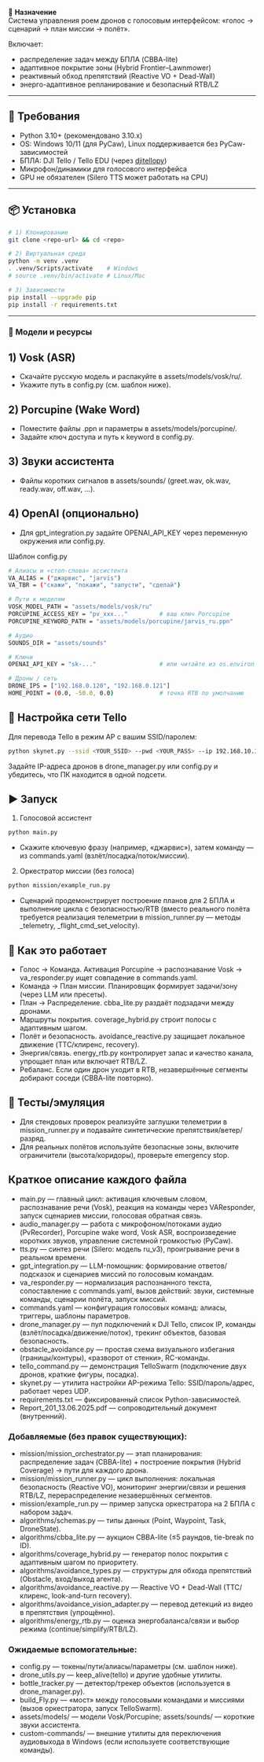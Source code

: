 🚀 **Назначение**  
Система управления роем дронов с голосовым интерфейсом: «голос → сценарий → план миссии → полёт».  

Включает:  
- распределение задач между БПЛА (CBBA-lite)  
- адаптивное покрытие зоны (Hybrid Frontier–Lawnmower)  
- реактивный обход препятствий (Reactive VO + Dead-Wall)  
- энерго-адаптивное репланирование и безопасный RTB/LZ  

---

## 🧩 Требования
- Python 3.10+ (рекомендовано 3.10.x)  
- OS: Windows 10/11 (для PyCaw), Linux поддерживается без PyCaw-зависимостей  
- БПЛА: DJI Tello / Tello EDU (через [djitellopy](https://github.com/damiafuentes/DJITelloPy))  
- Микрофон/динамики для голосового интерфейса  
- GPU не обязателен (Silero TTS может работать на CPU)  

---

## 📦 Установка

```bash
# 1) Клонирование
git clone <repo-url> && cd <repo>

# 2) Виртуальная среда
python -m venv .venv
. .venv/Scripts/activate    # Windows
# source .venv/bin/activate # Linux/Mac

# 3) Зависимости
pip install --upgrade pip
pip install -r requirements.txt
```

---
### 🧠 Модели и ресурсы
## 1) Vosk (ASR)
- Скачайте русскую модель и распакуйте в assets/models/vosk/ru/.
- Укажите путь в config.py (см. шаблон ниже).

## 2) Porcupine (Wake Word)
- Поместите файлы .ppn и параметры в assets/models/porcupine/.
- Задайте ключ доступа и путь к keyword в config.py.

## 3) Звуки ассистента
- Файлы коротких сигналов в assets/sounds/ (greet.wav, ok.wav, ready.wav, off.wav, …).

## 4) OpenAI (опционально)
- Для gpt_integration.py задайте OPENAI_API_KEY через переменную окружения или config.py.

Шаблон config.py
```bash
# Алиасы и «стоп-слова» ассистента
VA_ALIAS = ("джарвис", "jarvis")
VA_TBR = ("скажи", "покажи", "запусти", "сделай")
```

```bash
# Пути к моделям
VOSK_MODEL_PATH = "assets/models/vosk/ru"
PORCUPINE_ACCESS_KEY = "pv_xxx..."         # ваш ключ Porcupine
PORCUPINE_KEYWORD_PATH = "assets/models/porcupine/jarvis_ru.ppn"
```

```bash
# Аудио
SOUNDS_DIR = "assets/sounds"
```

```bash
# Ключи
OPENAI_API_KEY = "sk-..."                  # или читайте из os.environ
```

```bash
# Дроны / сеть
DRONE_IPS = ["192.168.0.120", "192.168.0.121"]
HOME_POINT = (0.0, -50.0, 0.0)             # точка RTB по умолчанию
```

## 📡 Настройка сети Tello
Для перевода Tello в режим AP с вашим SSID/паролем:
```bash
python skynet.py --ssid <YOUR_SSID> --pwd <YOUR_PASS> --ip 192.168.10.1 --port 8889
```
Задайте IP-адреса дронов в drone_manager.py или config.py и убедитесь, что ПК находится в одной подсети.

## ▶️ Запуск
1) Голосовой ассистент
```bash
python main.py
```
- Скажите ключевую фразу (например, «джарвис»), затем команду — из commands.yaml (взлёт/посадка/поток/миссии).

2) Оркестратор миссии (без голоса)
```bash
python mission/example_run.py
```
- Сценарий продемонстрирует построение планов для 2 БПЛА и выполнение цикла с безопасностью/RTB (вместо реального полёта требуется реализация телеметрии в mission_runner.py — методы _telemetry, _flight_cmd_set_velocity).

## 🧠 Как это работает
- Голос → Команда. Активация Porcupine → распознавание Vosk → va_responder.py ищет совпадение в commands.yaml.
- Команда → План миссии. Планировщик формирует задачи/зону (через LLM или пресеты).
- План → Распределение. cbba_lite.py раздаёт подзадачи между дронами.
- Маршруты покрытия. coverage_hybrid.py строит полосы с адаптивным шагом.
- Полёт и безопасность. avoidance_reactive.py защищает локальное движение (TTC/клиренс, recovery).
- Энергия/связь. energy_rtb.py контролирует запас и качество канала, упрощает план или включает RTB/LZ.
- Ребаланс. Если один дрон уходит в RTB, незавершённые сегменты добирают соседи (CBBA-lite повторно).

## 🧪 Тесты/эмуляция
- Для стендовых проверок реализуйте заглушки телеметрии в mission_runner.py и подавайте синтетические препятствия/ветер/разряд.
- Для реальных полётов используйте безопасные зоны, включите ограничители (высота/коридоры), проверьте emergency stop.

## Краткое описание каждого файла
- main.py — главный цикл: активация ключевым словом, распознавание речи (Vosk), реакция на команды через VAResponder, запуск сценариев миссии, голосовая обратная связь.
- audio_manager.py — работа с микрофоном/потоками аудио (PvRecorder), Porcupine wake word, Vosk ASR, воспроизведение коротких звуков, управление системной громкостью (PyCaw).
- tts.py — синтез речи (Silero: модель ru_v3), проигрывание речи в реальном времени.
- gpt_integration.py — LLM-помощник: формирование ответов/подсказок и сценариев миссий по голосовым командам.
- va_responder.py — нормализация распознанного текста, сопоставление с commands.yaml, вызов действий: звуки, системные команды, сценарии полёта, запуск миссий.
- commands.yaml — конфигурация голосовых команд: алиасы, триггеры, шаблоны параметров.
- drone_manager.py — пул подключений к DJI Tello, список IP, команды (взлёт/посадка/движение/поток), трекинг объектов, базовая безопасность.
- obstacle_avoidance.py — простая схема визуального избегания (границы/контуры), «разворот от стенки», RC-команды.
- tello_command.py — демонстрация TelloSwarm (подключение двух дронов, краткие фигуры, посадка).
- skynet.py — утилита настройки AP-режима Tello: SSID/пароль/адрес, работает через UDP.
- requirements.txt — фиксированный список Python-зависимостей.
- Report_201_13.06.2025.pdf — сопроводительный документ (внутренний).

### Добавляемые (без правок существующих):
- mission/mission_orchestrator.py — этап планирования: распределение задач (CBBA-lite) + построение покрытия (Hybrid Coverage) → пути для каждого дрона.
- mission/mission_runner.py — цикл выполнения: локальная безопасность (Reactive VO), мониторинг энергии/связи и решения RTB/LZ, перераспределение незавершённых сегментов.
- mission/example_run.py — пример запуска оркестратора на 2 БПЛА с набором задач.
- algorithms/schemas.py — типы данных (Point, Waypoint, Task, DroneState).
- algorithms/cbba_lite.py — аукцион CBBA-lite (≤5 раундов, tie-break по ID).
- algorithms/coverage_hybrid.py — генератор полос покрытия с адаптивным шагом по приоритету.
- algorithms/avoidance_types.py — структуры для обхода препятствий (Obstacle, вход/выход агента).
- algorithms/avoidance_reactive.py — Reactive VO + Dead-Wall (TTC/клиренс, look-and-turn recovery).
- algorithms/avoidance_vision_adapter.py — перевод детекций из видео в препятствия (упрощённо).
- algorithms/energy_rtb.py — оценка энергобаланса/связи и выбор режима (continue/simplify/RTB/LZ).

### Ожидаемые вспомогательные:
- config.py — токены/пути/алиасы/параметры (см. шаблон ниже).
- drone_utils.py — keep_alive(tello) и другие удобные утилиты.
- bottle_tracker.py — детектор/трекер объектов (используется в drone_manager.py).
- build_Fly.py — «мост» между голосовыми командами и миссиями (вызов оркестратора, запуск TelloSwarm).
- assets/models/ — модели Vosk/Porcupine; assets/sounds/ — короткие звуки ассистента.
- custom-commands/ — внешние утилиты для переключения аудиовыхода в Windows (если используете соответствующие команды).
